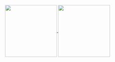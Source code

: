 
<a href="https://github.com/zachmann">
  <img align="center" height="170px" src="https://github-readme-stats.vercel.app/api?username=zachmann&show_icons=true&theme=merko&count_private=true" />
</a>
<a href="https://github.com/zachmann">
  <img align="center" height="170px" src="https://github-readme-stats.vercel.app/api/top-langs/?username=zachmann&layout=compact&show_icons=true&theme=merko" />
</a>


<!--
**zachmann/zachmann** is a ✨ _special_ ✨ repository because its `README.md` (this file) appears on your GitHub profile.

Here are some ideas to get you started:

- 🔭 I’m currently working on ...
- 🌱 I’m currently learning ...
- 👯 I’m looking to collaborate on ...
- 🤔 I’m looking for help with ...
- 💬 Ask me about ...
- 📫 How to reach me: ...
- 😄 Pronouns: ...
- ⚡ Fun fact: ...
-->
